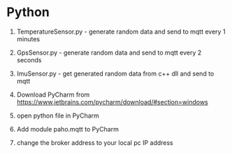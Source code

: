 
# Python
1. TemperatureSensor.py - generate random data and send to mqtt every 1 minutes
2. GpsSensor.py - generate random data and send to mqtt every 2 seconds
3. ImuSensor.py - get generated random data from c++ dll and send to mqtt


1. Download PyCharm from https://www.jetbrains.com/pycharm/download/#section=windows
2. open python file in PyCharm
3. Add module paho.mqtt to PyCharm
4. change the broker address to your local pc IP address
